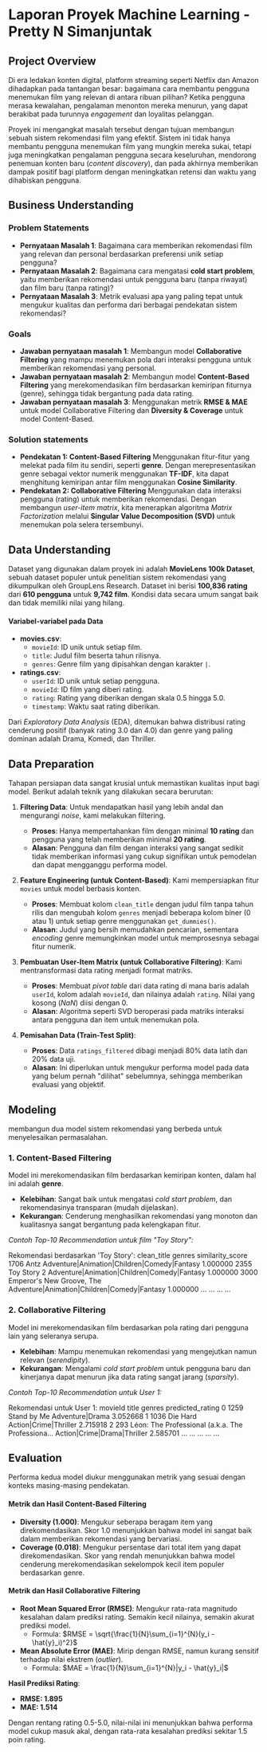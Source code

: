 # Laporan Proyek Machine Learning -Pretty N Simanjuntak

## Project Overview

Di era ledakan konten digital, platform streaming seperti Netflix dan Amazon dihadapkan pada tantangan besar: bagaimana cara membantu pengguna menemukan film yang relevan di antara ribuan pilihan? Ketika pengguna merasa kewalahan, pengalaman menonton mereka menurun, yang dapat berakibat pada turunnya *engagement* dan loyalitas pelanggan.

Proyek ini mengangkat masalah tersebut dengan tujuan membangun sebuah sistem rekomendasi film yang efektif. Sistem ini tidak hanya membantu pengguna menemukan film yang mungkin mereka sukai, tetapi juga meningkatkan pengalaman pengguna secara keseluruhan, mendorong penemuan konten baru (*content discovery*), dan pada akhirnya memberikan dampak positif bagi platform dengan meningkatkan retensi dan waktu yang dihabiskan pengguna.

## Business Understanding

### Problem Statements

-   **Pernyataan Masalah 1**: Bagaimana cara memberikan rekomendasi film yang relevan dan personal berdasarkan preferensi unik setiap pengguna?
-   **Pernyataan Masalah 2**: Bagaimana cara mengatasi **cold start problem**, yaitu memberikan rekomendasi untuk pengguna baru (tanpa riwayat) dan film baru (tanpa rating)?
-   **Pernyataan Masalah 3**: Metrik evaluasi apa yang paling tepat untuk mengukur kualitas dan performa dari berbagai pendekatan sistem rekomendasi?

### Goals

-   **Jawaban pernyataan masalah 1**: Membangun model **Collaborative Filtering** yang mampu menemukan pola dari interaksi pengguna untuk memberikan rekomendasi yang personal.
-   **Jawaban pernyataan masalah 2**: Membangun model **Content-Based Filtering** yang merekomendasikan film berdasarkan kemiripan fiturnya (genre), sehingga tidak bergantung pada data rating.
-   **Jawaban pernyataan masalah 3**: Menggunakan metrik **RMSE & MAE** untuk model Collaborative Filtering dan **Diversity & Coverage** untuk model Content-Based.

### Solution statements

-   **Pendekatan 1: Content-Based Filtering**
    Menggunakan fitur-fitur yang melekat pada film itu sendiri, seperti **genre**. Dengan merepresentasikan genre sebagai vektor numerik menggunakan **TF-IDF**, kita dapat menghitung kemiripan antar film menggunakan **Cosine Similarity**.
-   **Pendekatan 2: Collaborative Filtering**
    Menggunakan data interaksi pengguna (rating) untuk memberikan rekomendasi. Dengan membangun *user-item matrix*, kita menerapkan algoritma *Matrix Factorization* melalui **Singular Value Decomposition (SVD)** untuk menemukan pola selera tersembunyi.

## Data Understanding

Dataset yang digunakan dalam proyek ini adalah **MovieLens 100k Dataset**, sebuah dataset populer untuk penelitian sistem rekomendasi yang dikumpulkan oleh GroupLens Research. Dataset ini berisi **100,836 rating** dari **610 pengguna** untuk **9,742 film**. Kondisi data secara umum sangat baik dan tidak memiliki nilai yang hilang.

#### Variabel-variabel pada Data

-   **movies.csv**:
    -   `movieId`: ID unik untuk setiap film.
    -   `title`: Judul film beserta tahun rilisnya.
    -   `genres`: Genre film yang dipisahkan dengan karakter `|`.
-   **ratings.csv**:
    -   `userId`: ID unik untuk setiap pengguna.
    -   `movieId`: ID film yang diberi rating.
    -   `rating`: Rating yang diberikan dengan skala 0.5 hingga 5.0.
    -   `timestamp`: Waktu saat rating diberikan.

Dari *Exploratory Data Analysis* (EDA), ditemukan bahwa distribusi rating cenderung positif (banyak rating 3.0 dan 4.0) dan genre yang paling dominan adalah Drama, Komedi, dan Thriller.

## Data Preparation

Tahapan persiapan data sangat krusial untuk memastikan kualitas input bagi model. Berikut adalah teknik yang dilakukan secara berurutan:

1.  **Filtering Data**: Untuk mendapatkan hasil yang lebih andal dan mengurangi *noise*, kami melakukan filtering.
    -   **Proses**: Hanya mempertahankan film dengan minimal **10 rating** dan pengguna yang telah memberikan minimal **20 rating**.
    -   **Alasan**: Pengguna dan film dengan interaksi yang sangat sedikit tidak memberikan informasi yang cukup signifikan untuk pemodelan dan dapat mengganggu performa model.

2.  **Feature Engineering (untuk Content-Based)**: Kami mempersiapkan fitur `movies` untuk model berbasis konten.
    -   **Proses**: Membuat kolom `clean_title` dengan judul film tanpa tahun rilis dan mengubah kolom `genres` menjadi beberapa kolom biner (0 atau 1) untuk setiap genre menggunakan `get_dummies()`.
    -   **Alasan**: Judul yang bersih memudahkan pencarian, sementara *encoding* genre memungkinkan model untuk memprosesnya sebagai fitur numerik.

3.  **Pembuatan User-Item Matrix (untuk Collaborative Filtering)**: Kami mentransformasi data rating menjadi format matriks.
    -   **Proses**: Membuat *pivot table* dari data rating di mana baris adalah `userId`, kolom adalah `movieId`, dan nilainya adalah `rating`. Nilai yang kosong (*NaN*) diisi dengan 0.
    -   **Alasan**: Algoritma seperti SVD beroperasi pada matriks interaksi antara pengguna dan item untuk menemukan pola.

4.  **Pemisahan Data (Train-Test Split)**:
    -   **Proses**: Data `ratings_filtered` dibagi menjadi 80% data latih dan 20% data uji.
    -   **Alasan**: Ini diperlukan untuk mengukur performa model pada data yang belum pernah "dilihat" sebelumnya, sehingga memberikan evaluasi yang objektif.

## Modeling

 membangun dua model sistem rekomendasi yang berbeda untuk menyelesaikan permasalahan.

### 1. Content-Based Filtering

Model ini merekomendasikan film berdasarkan kemiripan konten, dalam hal ini adalah **genre**.

-   **Kelebihan**: Sangat baik untuk mengatasi *cold start problem*, dan rekomendasinya transparan (mudah dijelaskan).
-   **Kekurangan**: Cenderung menghasilkan rekomendasi yang monoton dan kualitasnya sangat bergantung pada kelengkapan fitur.

*Contoh Top-10 Recommendation untuk film "Toy Story":*


Rekomendasi berdasarkan 'Toy Story':
clean_title                                          genres  similarity_score
1706                         Antz Adventure|Animation|Children|Comedy|Fantasy          1.000000
2355                  Toy Story 2 Adventure|Animation|Children|Comedy|Fantasy          1.000000
3000    Emperor's New Groove, The Adventure|Animation|Children|Comedy|Fantasy          1.000000
...                           ...                                             ...               ...


### 2. Collaborative Filtering

Model ini merekomendasikan film berdasarkan pola rating dari pengguna lain yang seleranya serupa.

-   **Kelebihan**: Mampu menemukan rekomendasi yang mengejutkan namun relevan (*serendipity*).
-   **Kekurangan**: Mengalami *cold start problem* untuk pengguna baru dan kinerjanya dapat menurun jika data rating sangat jarang (*sparsity*).

*Contoh Top-10 Recommendation untuk User 1:*


Rekomendasi untuk User 1:
movieId                                              title                                       genres  predicted_rating
0     1259                                        Stand by Me                             Adventure|Drama          3.052668
1     1036                                           Die Hard                       Action|Crime|Thriller          2.715918
2      293  Léon: The Professional (a.k.a. The Professiona...                 Action|Crime|Drama|Thriller          2.585701
...    ...                                                ...                                          ...               ...


## Evaluation

Performa kedua model diukur menggunakan metrik yang sesuai dengan konteks masing-masing pendekatan.

#### Metrik dan Hasil Content-Based Filtering
-   **Diversity (1.000)**: Mengukur seberapa beragam item yang direkomendasikan. Skor 1.0 menunjukkan bahwa model ini sangat baik dalam memberikan rekomendasi yang bervariasi.
-   **Coverage (0.018)**: Mengukur persentase dari total item yang dapat direkomendasikan. Skor yang rendah menunjukkan bahwa model cenderung merekomendasikan sekelompok kecil item populer berdasarkan genre.

#### Metrik dan Hasil Collaborative Filtering
-   **Root Mean Squared Error (RMSE)**: Mengukur rata-rata magnitudo kesalahan dalam prediksi rating. Semakin kecil nilainya, semakin akurat prediksi model.
    -   Formula: $RMSE = \sqrt{\frac{1}{N}\sum_{i=1}^{N}(y_i - \hat{y}_i)^2}$
-   **Mean Absolute Error (MAE)**: Mirip dengan RMSE, namun kurang sensitif terhadap nilai ekstrem (*outlier*).
    -   Formula: $MAE = \frac{1}{N}\sum_{i=1}^{N}|y_i - \hat{y}_i|$

**Hasil Prediksi Rating**:
-   **RMSE: 1.895**
-   **MAE: 1.514**

Dengan rentang rating 0.5-5.0, nilai-nilai ini menunjukkan bahwa performa model cukup masuk akal, dengan rata-rata kesalahan prediksi sekitar 1.5 poin rating.

